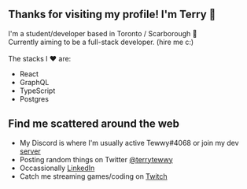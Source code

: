 ## Thanks for visiting my profile! I'm Terry 👋

<!--
**terzhang/terzhang** is a ✨ _special_ ✨ repository because its `README.md` (this file) appears on your GitHub profile.

Here are some ideas to get you started:

- 🔭 I’m currently working on ...
- 🌱 I’m currently learning ...
- 👯 I’m looking to collaborate on ...
- 🤔 I’m looking for help with ...
- 💬 Ask me about ...
- 📫 How to reach me: ...
- 😄 Pronouns: ...
- ⚡ Fun fact: ...
-->
I'm a student/developer based in Toronto / Scarborough :maple_leaf:
<br/>Currently aiming to be a full-stack developer. (hire me c:)
<br/>
<br/>The stacks I :heart: are:
- React
- GraphQL
- TypeScript
- Postgres

## Find me scattered around the web
- My Discord is where I'm usually active Tewwy#4068 or join my dev [server](https://discord.gg/cyY4Tbj)
- Posting random things on Twitter [@terrytewwy](https://twitter.com/tewwyterry)
- Occassionally [LinkedIn](https://www.linkedin.com/in/terzhang)
- Catch me streaming games/coding on [Twitch](https://www.twitch.tv/tewwytewwy)

